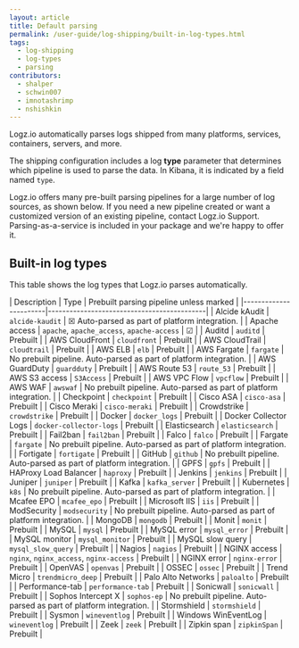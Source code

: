 ```yaml
---
layout: article
title: Default parsing
permalink: /user-guide/log-shipping/built-in-log-types.html
tags:
  - log-shipping
  - log-types
  - parsing
contributors:
  - shalper
  - schwin007
  - imnotashrimp
  - nshishkin
---
```


Logz.io automatically parses logs shipped from many platforms, services, containers, servers, and more.

The shipping configuration includes a log **type** parameter that determines which pipeline is used to parse the data. In Kibana, it is indicated by a field named `type`.

Logz.io offers many pre-built parsing pipelines for a large number of log sources, as shown below. If you need a new pipeline created or want a customized version of an existing pipeline, contact Logz.io Support. Parsing-as-a-service is included in your package and we're happy to offer it.

## Built-in log types

This table shows the log types that Logz.io parses automatically.

| Description           | Type                                       | Prebuilt parsing pipeline unless marked |
|-----------------------|--------------------------------------------|
| Alcide kAudit         | `alcide-kaudit` | &#9746; Auto-parsed as part of platform integration. |
| Apache access         | `apache`, `apache_access`, `apache-access` | &#9745; |
| Auditd                | `auditd`                                   | Prebuilt |
| AWS CloudFront        | `cloudfront`                               | Prebuilt |
| AWS CloudTrail        | `cloudtrail`                               | Prebuilt |
| AWS ELB               | `elb`                                      | Prebuilt |
| AWS Fargate           | `fargate`                                  | No prebuilt pipeline. Auto-parsed as part of platform integration. |
| AWS GuardDuty             | `guardduty`                                | Prebuilt |
| AWS Route 53          | `route_53`                                 | Prebuilt |
| AWS S3 access         | `S3Access`                                 | Prebuilt |
| AWS VPC Flow           | `vpcflow`                                  | Prebuilt |
| AWS WAF         | `awswaf`                                 | No prebuilt pipeline. Auto-parsed as part of platform integration. |
| Checkpoint            | `checkpoint`                               | Prebuilt |
| Cisco ASA             | `cisco-asa`                                | Prebuilt |
| Cisco Meraki          | `cisco-meraki`                             | Prebuilt |
| Crowdstrike           | `crowdstrike`                              | Prebuilt |
| Docker                | `docker_logs`                              | Prebuilt |
| Docker Collector Logs | `docker-collector-logs`                    | Prebuilt |
| Elasticsearch         | `elasticsearch`                            | Prebuilt |
| Fail2ban              | `fail2ban`                                 | Prebuilt |
| Falco                 | `falco`                                    | Prebuilt |
| Fargate                 | `fargate`                                | No prebuilt pipeline. Auto-parsed as part of platform integration. |
| Fortigate             | `fortigate`                               | Prebuilt |
| GitHub                  | `github`                                     | No prebuilt pipeline. Auto-parsed as part of platform integration. |
| GPFS                  | `gpfs`                                     | Prebuilt |
| HAProxy Load Balancer              | `haproxy`                                  | Prebuilt |
| Jenkins               | `jenkins`                                  | Prebuilt |
| Juniper                  | `juniper`                             | Prebuilt |
| Kafka                 | `kafka_server`                             | Prebuilt |
| Kubernetes                 | `k8s`                             | No prebuilt pipeline. Auto-parsed as part of platform integration. |
| Mcafee EPO            | `mcafee_epo`                                      | Prebuilt |
| Microsoft IIS         | `iis`                                      | Prebuilt |
| ModSecurity               | `modsecurity`                                  | No prebuilt pipeline. Auto-parsed as part of platform integration. |
| MongoDB               | `mongodb`                                  | Prebuilt |
| Monit                 | `monit`                                    | Prebuilt |
| MySQL                 | `mysql`                                    | Prebuilt |
| MySQL error           | `mysql_error`                              | Prebuilt |
| MySQL monitor         | `mysql_monitor`                            | Prebuilt |
| MySQL slow query      | `mysql_slow_query`                         | Prebuilt |
| Nagios                | `nagios`                                   | Prebuilt |
| NGINX access          | `nginx`, `nginx_access`, `nginx-access`    | Prebuilt |
| NGINX error           | `nginx-error`                              | Prebuilt |
| OpenVAS                 | `openvas`                                    | Prebuilt |
| OSSEC                 | `ossec`                                    | Prebuilt |
| Trend Micro                 | `trendmicro_deep`                    | Prebuilt |
| Palo Alto Networks    | `paloalto`                                  | Prebuilt |
| Performance-tab       | `performance-tab`                                  | Prebuilt |
| Sonicwall                | `sonicwall`                                  | Prebuilt |
| Sophos Intercept X       | `sophos-ep`                                  | No prebuilt pipeline. Auto-parsed as part of platform integration. |
| Stormshield                | `stormshield`                              | Prebuilt |
| Sysmon                | `wineventlog`                              | Prebuilt |
| Windows WinEventLog          | `wineventlog`                             | Prebuilt |
| Zeek           | `zeek`                              | Prebuilt |
| Zipkin span           | `zipkinSpan`                             | Prebuilt |
